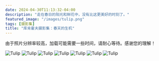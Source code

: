 ```yaml
---
date: 2024-04-30T11:13:32-04:00
description: "走在春日的阳光和鲜花中，没有比这更美好的时刻了。"
featured_image: "/images/tulip.png"
tags: [摄影集]
title: "库肯霍夫摄影集：春天的生机"
---
```

<!--more--> 
由于照片分辨率较高，加载可能需要一些时间，请耐心等待。感谢您的理解！

![Tulip](/images/DSCF3931.JPG)
![Tulip](/images/DSCF3906.JPG)
![Tulip](/images/DSCF3945.JPG)
![Tulip](/images/DSCF3841.JPG)
![Tulip](/images/DSCF3946.JPG)
![Tulip](/images/DSCF3859.JPG)
![Tulip](/images/DSCF3867.JPG)
